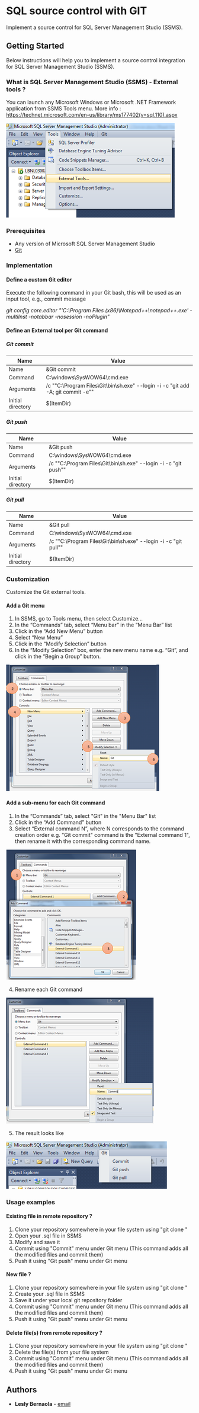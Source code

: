 # SQL source control with GIT

Implement a source control for SQL Server Management Studio (SSMS).

## Getting Started

Below instructions will help you to implement a source control integration for SQL Server Management Studio (SSMS).

### What is SQL Server Management Studio (SSMS) - External tools ?

You can launch any Microsoft Windows or Microsoft .NET Framework application from SSMS Tools menu.
More info : https://technet.microsoft.com/en-us/library/ms177402(v=sql.110).aspx 

![](resources/ExternalTool.png)

### Prerequisites

* Any version of Microsoft SQL Server Management Studio
* [Git](https://git-scm.com/book/en/v2/Getting-Started-Installing-Git)

### Implementation

#### Define a custom Git editor

Execute the following command in your Git bash, this will be used as an input tool, e.g., commit message

*git config core.editor "'C:\Program Files (x86)\Notepad++\notepad++.exe' -multiInst -notabbar -nosession -noPlugin"*

#### Define an External tool per Git command

##### Git commit

| Name | Value |
| ------ | ------ |
| Name    | &Git commit |
| Command | C:\windows\SysWOW64\cmd.exe|
| Arguments | /c ""C:\Program Files\Git\bin\sh.exe" --login -i -c "git add -A; git commit -e"" |
| Initial directory | $(ItemDir) |


##### Git push

| Name | Value |
| ------ | ------ |
| Name    | &Git push |
| Command | C:\windows\SysWOW64\cmd.exe|
| Arguments | /c ""C:\Program Files\Git\bin\sh.exe" --login -i -c "git push"" |
| Initial directory | $(ItemDir) |


##### Git pull

| Name | Value |
| ------ | ------ |
| Name    | &Git pull |
| Command | C:\windows\SysWOW64\cmd.exe|
| Arguments | /c ""C:\Program Files\Git\bin\sh.exe" --login -i -c "git pull"" |
| Initial directory | $(ItemDir) |

### Customization

Customize the Git external tools.


#### Add a Git menu

1.	In SSMS, go to Tools menu, then select Customize...
2.	In the “Commands” tab, select “Menu bar” in the “Menu Bar” list
3.	Click in the “Add New Menu” button
4.	Select “New Menu”
5.	Click in the “Modify Selection” button
6.	In the “Modify Selection” box, enter the new menu name e.g. “Git”, and click in the “Begin a Group” button. 

![](resources/GitMenu.png)


#### Add a sub-menu for each Git command

1.	In the “Commands” tab, select "Git" in the "Menu Bar" list
2.	Click in the “Add Command” button
3.	Select “External command N”, where N corresponds to the command creation order e.g. "Git commit" command is the "External command 1", then rename it with the corresponding command name.


![](resources/GitSubMenu1.png)

4. Rename each Git command

![](resources/GitSubMenu2.png)

5. The result looks like

![](resources/GitSubMenu3.png)

### Usage examples

#### Existing file in remote repository ?

1. Clone your repository somewhere in your file system using "git clone <repository>"
2. Open your .sql file in SSMS
3. Modify and save it
4. Commit using "Commit" menu under Git menu (This command adds all the modified files and commit them)
5. Push it using "Git push"  menu under Git menu

#### New file ?

1. Clone your repository somewhere in your file system using "git clone <repository>"
2. Create your .sql file in SSMS
3. Save it under your local git repository folder
4. Commit using "Commit" menu under Git menu (This command adds all the modified files and commit them)
5. Push it using "Git push"  menu under Git menu

#### Delete file(s) from remote repository ?

1. Clone your repository somewhere in your file system using "git clone <repository>"
2. Delete the file(s) from your file system
3. Commit using "Commit" menu under Git menu (This command adds all the modified files and commit them)
4. Push it using "Git push"  menu under Git menu

## Authors

* **Lesly Bernaola** - [email](leslybernaola@hotmail.com)
